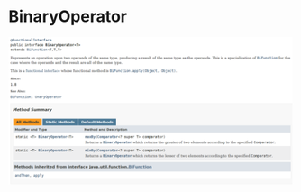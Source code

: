 # BinaryOperator

!["BinaryOperator interface"](../images/BinaryOperator/binaryoperator-interface.png?raw=true)


